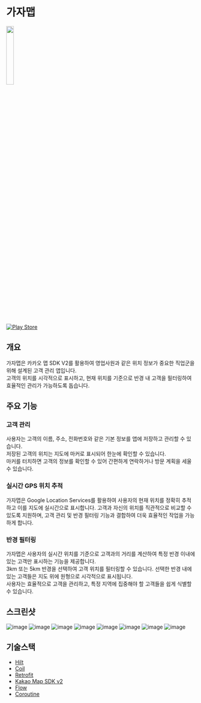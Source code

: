 # 가자맵
<img src = "https://avatars.githubusercontent.com/u/131291762?s=200&v=4" width="20%" height="20%">  

[![Play Store](https://upload.wikimedia.org/wikipedia/commons/7/78/Google_Play_Store_badge_EN.svg)](https://play.google.com/store/apps/details?id=com.pg.gajamap)

## 개요
가자맵은 카카오 맵 SDK V2를 활용하여 영업사원과 같은 위치 정보가 중요한 직업군을 위해 설계된 고객 관리 앱입니다.  
고객의 위치를 시각적으로 표시하고, 현재 위치를 기준으로 반경 내 고객을 필터링하여 효율적인 관리가 가능하도록 돕습니다.  

## 주요 기능

### 고객 관리  
사용자는 고객의 이름, 주소, 전화번호와 같은 기본 정보를 앱에 저장하고 관리할 수 있습니다.   
저장된 고객의 위치는 지도에 마커로 표시되어 한눈에 확인할 수 있습니다.  
마커를 터치하면 고객의 정보를 확인할 수 있어 간편하게 연락하거나 방문 계획을 세울 수 있습니다.  


### 실시간 GPS 위치 추적
가자맵은 Google Location Services를 활용하여 사용자의 현재 위치를 정확히 추적하고 이를 지도에 실시간으로 표시합니다. 
고객과 자신의 위치를 직관적으로 비교할 수 있도록 지원하며, 고객 관리 및 반경 필터링 기능과 결합하여 더욱 효율적인 작업을 가능하게 합니다.  


### 반경 필터링
가자맵은 사용자의 실시간 위치를 기준으로 고객과의 거리를 계산하여 특정 반경 이내에 있는 고객만 표시하는 기능을 제공합니다.  
3km 또는 5km 반경을 선택하여 고객 위치를 필터링할 수 있습니다. 선택한 반경 내에 있는 고객들은 지도 위에 원형으로 시각적으로 표시됩니다.  
사용자는 효율적으로 고객을 관리하고, 특정 지역에 집중해야 할 고객들을 쉽게 식별할 수 있습니다.  


## 스크린샷
![image](https://github.com/user-attachments/assets/3d795598-aced-410e-991c-a495a0fd3ce6)
![image](https://github.com/user-attachments/assets/1edf7949-d449-4a34-82a7-7fc3c719b79c)
![image](https://github.com/user-attachments/assets/ae7ef461-8aa7-49dd-83c6-5324d007a14b)
![image](https://github.com/user-attachments/assets/ba35bfd2-afc8-4fbc-972b-3b07a3405aa9)
![image](https://github.com/user-attachments/assets/849567fe-148c-4d47-9968-672baaaf5c4e)
![image](https://github.com/user-attachments/assets/c865d9fc-ed95-415f-80ac-d45571898ffc)
![image](https://github.com/user-attachments/assets/b4e5b703-5405-4f94-8217-fdca2ab2475d)
![image](https://github.com/user-attachments/assets/cd69bde0-3f6b-4028-874f-ab54a52c9bb7)

## 기술스택
- [Hilt](https://dagger.dev/hilt/)  
- [Coil](https://coil-kt.github.io/coil/)  
- [Retrofit](https://square.github.io/retrofit/)  
- [Kakao Map SDK v2](https://apis.map.kakao.com/android_v2/docs/)
- [Flow](https://developer.android.com/kotlin/flow)  
- [Coroutine](https://developer.android.com/kotlin/coroutines)  
